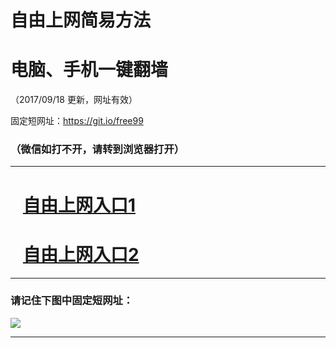 ﻿# 自由上网简易方法

# 电脑、手机一键翻墙

（2017/09/18 更新，网址有效）

固定短网址：https://git.io/free99

### （微信如打不开，请转到浏览器打开）


***





# &nbsp;&nbsp; <a href="http://ft710921257.fwq-tz1005.info/fwqtz01.html?t=0918001208 " target="_blank">自由上网入口1</a>
# &nbsp;&nbsp; <a href="http://ft3182725402.fwq-tz1006.info/fwqtz02.html?t=09180014813 " target="_blank">自由上网入口2</a>
***

### 请记住下图中固定短网址：

<img src="https://s3-us-west-2.amazonaws.com/fwq-1001/yjfq-20170905okok.png" /> 


***

